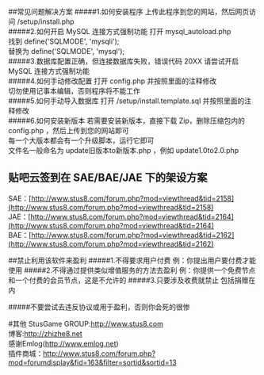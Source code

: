 ##常见问题解决方案
#####1.如何安装程序
上传此程序到您的网站，然后网页访问 /setup/install.php   
#####2.如何开启 MySQL 连接方式强制功能
打开   mysql_autoload.php   
找到   define('SQLMODE', 'mysqli');   
替换为 define('SQLMODE', 'mysql');   
#####3.数据库配置正确，但连接数据库失败，错误代码 20XX
请尝试开启 MySQL 连接方式强制功能   
#####4.如何手动修改配置
打开 config.php 并按照里面的注释修改   
切勿使用记事本编辑，否则程序将不能工作   
#####5.如何手动导入数据库
打开 /setup/install.template.sql 并按照里面的注释修改   
#####6.如何安装新版本
若需要安装新版本，直接下载 Zip，删除压缩包内的 config.php ，然后上传到您的网站即可   
每一个大版本都会有一个升级脚本，运行它即可   
文件名一般命名为 update旧版本to新版本.php ，例如 update1.0to2.0.php   

## 贴吧云签到在 SAE/BAE/JAE 下的架设方案
SAE：[http://www.stus8.com/forum.php?mod=viewthread&tid=2158](http://www.stus8.com/forum.php?mod=viewthread&tid=2158)   
JAE：[http://www.stus8.com/forum.php?mod=viewthread&tid=2164](http://www.stus8.com/forum.php?mod=viewthread&tid=2164)   
BAE：[http://www.stus8.com/forum.php?mod=viewthread&tid=2162](http://www.stus8.com/forum.php?mod=viewthread&tid=2162)   

##禁止利用该软件来盈利
#####1.不得要求用户付费
例：你提出用户要付费才能使用
#####2.不得通过提供类似增值服务的方法去盈利
例：你提供一个免费节点和一个付费的会员节点，这是不允许的
#####3.只要涉及收费就禁止
包括捐赠在内

#####不要尝试去违反协议或用于盈利，否则你会死的很惨

#其他
StusGame GROUP:http://www.stus8.com   
博客:http://zhizhe8.net   
感谢Emlog(http://www.emlog.net)   
插件商城：http://www.stus8.com/forum.php?mod=forumdisplay&fid=163&filter=sortid&sortid=13   